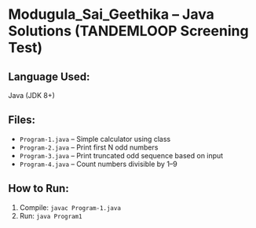 # Modugula_Sai_Geethika – Java Solutions (TANDEMLOOP Screening Test)

## Language Used:
Java (JDK 8+)

## Files:
- `Program-1.java` – Simple calculator using class
- `Program-2.java` – Print first N odd numbers
- `Program-3.java` – Print truncated odd sequence based on input
- `Program-4.java` – Count numbers divisible by 1–9

## How to Run:
1. Compile: `javac Program-1.java`
2. Run: `java Program1`

